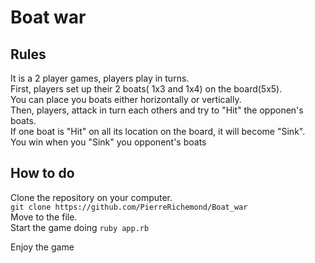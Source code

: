 # Boat war

## Rules
It is a 2 player games, players play in turns.<br>
First, players set up their 2 boats( 1x3 and 1x4) on the board(5x5).<br>
You can place you boats either horizontally or vertically.<br>
Then, players, attack in turn each others and try to "Hit" the opponen's boats.<br>
If one boat is "Hit" on all its location on the board, it will become "Sink".<br>
You win when you "Sink" you opponent's boats<br>

## How to do
Clone the repository on your computer.<br>
```git clone https://github.com/PierreRichemond/Boat_war```<br>
Move to the file.<br>
Start the game doing 
```ruby app.rb```

Enjoy the game
